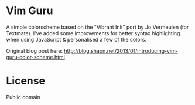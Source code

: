 # Vim Guru

A simple colorscheme based on the "Vibrant Ink" port by Jo Vermeulen (for Textmate). I've added some improvements for better syntax highlighting when using JavaScript & personalised a few of the colors.

Original blog post here: http://blog.shaon.net/2013/01/introducing-vim-guru-color-scheme.html

# License

Public domain

